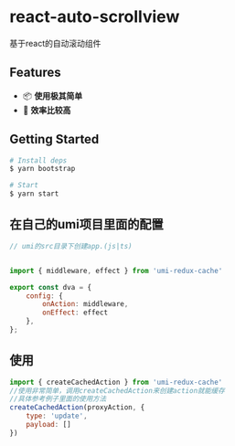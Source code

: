 # react-auto-scrollview
基于react的自动滚动组件

## Features

- 📦 **使用极其简单**
- 🎉 **效率比较高**


## Getting Started

```bash
# Install deps
$ yarn bootstrap

# Start
$ yarn start
```

## 在自己的umi项目里面的配置

```js
// umi的src目录下创建app.(js|ts)


import { middleware, effect } from 'umi-redux-cache'

export const dva = {
    config: {
        onAction: middleware,
        onEffect: effect
    },
};

```

## 使用

```js
import { createCachedAction } from 'umi-redux-cache'
//使用非常简单，调用createCachedAction来创建action就能缓存
//具体参考例子里面的使用方法
createCachedAction(proxyAction, {
    type: 'update',
    payload: []
})

```